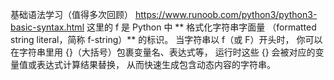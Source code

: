 基础语法学习（值得多次回顾）
https://www.runoob.com/python3/python3-basic-syntax.html
这里的 f 是 Python 中 ** 格式化字符串字面量
（formatted string literal，简称 f-string）** 的标识。
当字符串以 f（或 F）开头时，
你可以在字符串里用 {}（大括号）包裹变量名、表达式等，
运行时这些 {} 会被对应的变量值或表达式计算结果替换，
从而快速生成包含动态内容的字符串。



